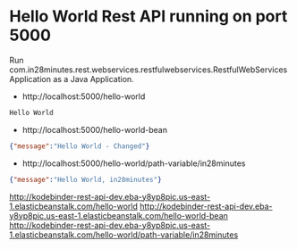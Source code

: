 # Hello World Rest API running on port 5000

Run com.in28minutes.rest.webservices.restfulwebservices.RestfulWebServicesApplication as a Java Application.

- http://localhost:5000/hello-world

```txt
Hello World
```

- http://localhost:5000/hello-world-bean

```json
{"message":"Hello World - Changed"}
```

- http://localhost:5000/hello-world/path-variable/in28minutes

```json
{"message":"Hello World, in28minutes"}
```

http://kodebinder-rest-api-dev.eba-y8yp8pic.us-east-1.elasticbeanstalk.com/hello-world
http://kodebinder-rest-api-dev.eba-y8yp8pic.us-east-1.elasticbeanstalk.com/hello-world-bean
http://kodebinder-rest-api-dev.eba-y8yp8pic.us-east-1.elasticbeanstalk.com/hello-world/path-variable/in28minutes